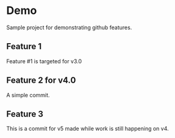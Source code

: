 # Demo

Sample project for demonstrating github features.

## Feature 1

Feature #1 is targeted for v3.0

## Feature 2 for v4.0

A simple commit.

## Feature 3

This is a commit for v5 made while work is still happening on v4.

